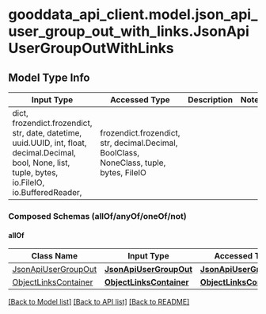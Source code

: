 # gooddata_api_client.model.json_api_user_group_out_with_links.JsonApiUserGroupOutWithLinks

## Model Type Info
Input Type | Accessed Type | Description | Notes
------------ | ------------- | ------------- | -------------
dict, frozendict.frozendict, str, date, datetime, uuid.UUID, int, float, decimal.Decimal, bool, None, list, tuple, bytes, io.FileIO, io.BufferedReader,  | frozendict.frozendict, str, decimal.Decimal, BoolClass, NoneClass, tuple, bytes, FileIO |  | 

### Composed Schemas (allOf/anyOf/oneOf/not)
#### allOf
Class Name | Input Type | Accessed Type | Description | Notes
------------- | ------------- | ------------- | ------------- | -------------
[JsonApiUserGroupOut](JsonApiUserGroupOut.md) | [**JsonApiUserGroupOut**](JsonApiUserGroupOut.md) | [**JsonApiUserGroupOut**](JsonApiUserGroupOut.md) |  | 
[ObjectLinksContainer](ObjectLinksContainer.md) | [**ObjectLinksContainer**](ObjectLinksContainer.md) | [**ObjectLinksContainer**](ObjectLinksContainer.md) |  | 

[[Back to Model list]](../../README.md#documentation-for-models) [[Back to API list]](../../README.md#documentation-for-api-endpoints) [[Back to README]](../../README.md)

